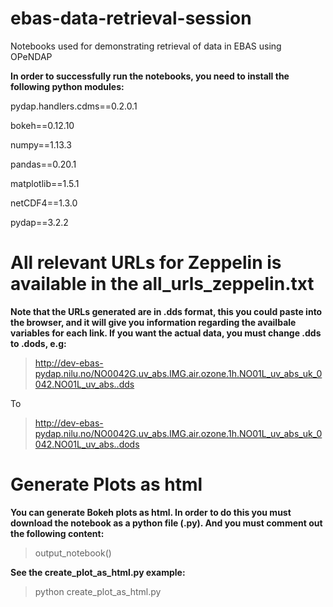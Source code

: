 # ebas-data-retrieval-session
Notebooks used for demonstrating retrieval of data in EBAS using OPeNDAP

**In order to successfully run the notebooks, you need to install the following python modules:**

pydap.handlers.cdms==0.2.0.1

bokeh==0.12.10

numpy==1.13.3

pandas==0.20.1

matplotlib==1.5.1

netCDF4==1.3.0

pydap==3.2.2

# All relevant URLs for Zeppelin is available in the all_urls_zeppelin.txt
**Note that the URLs generated are in .dds format, this you could paste into the browser, and it will give you information regarding the availbale variables for each link. If you want the actual data, you must change .dds to .dods, e.g:** 
> http://dev-ebas-pydap.nilu.no/NO0042G.uv_abs.IMG.air.ozone.1h.NO01L_uv_abs_uk_0042.NO01L_uv_abs..dds                                                                                                                                                        


To

> http://dev-ebas-pydap.nilu.no/NO0042G.uv_abs.IMG.air.ozone.1h.NO01L_uv_abs_uk_0042.NO01L_uv_abs..dods                                                                                                          


# Generate Plots as html

**You can generate Bokeh plots as html. In order to do this you must download the notebook as a python file (.py). And you must comment out the following content:**
> output_notebook()

**See the create_plot_as_html.py example:**
> python create_plot_as_html.py

